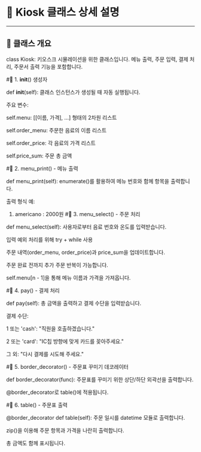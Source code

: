 # 🧾 Kiosk 클래스 상세 설명

---

## 📌 클래스 개요


class Kiosk:
키오스크 시뮬레이션을 위한 클래스입니다.
메뉴 출력, 주문 입력, 결제 처리, 주문서 출력 기능을 포함합니다.

#🔹 1. __init__() 생성자

def __init__(self):
클래스 인스턴스가 생성될 때 자동 실행됩니다.

주요 변수:

self.menu: [[이름, 가격], ...] 형태의 2차원 리스트

self.order_menu: 주문한 음료의 이름 리스트

self.order_price: 각 음료의 가격 리스트

self.price_sum: 주문 총 금액

#🔹 2. menu_print() - 메뉴 출력

def menu_print(self):
enumerate()를 활용하여 메뉴 번호와 함께 항목을 출력합니다.

출력 형식 예:


1. americano : 2000원
#🔹 3. menu_select() - 주문 처리

def menu_select(self):
사용자로부터 음료 번호와 온도를 입력받습니다.

입력 예외 처리를 위해 try + while 사용

주문 내역(order_menu, order_price)과 price_sum을 업데이트합니다.

주문 완료 전까지 추가 주문 반복이 가능합니다.

self.menu[n - 1]을 통해 메뉴 이름과 가격을 가져옵니다.

#🔹 4. pay() - 결제 처리

def pay(self):
총 금액을 출력하고 결제 수단을 입력받습니다.

결제 수단:

1 또는 'cash': "직원을 호출하겠습니다."

2 또는 'card': "IC칩 방향에 맞게 카드를 꽂아주세요."

그 외: "다시 결제를 시도해 주세요."

#🔹 5. border_decorator() - 주문표 꾸미기 데코레이터

def border_decorator(func):
주문표를 꾸미기 위한 상단/하단 외곽선을 출력합니다.

@border_decorator로 table()에 적용됩니다.

#🔹 6. table() - 주문표 출력

@border_decorator
def table(self):
주문 일시를 datetime 모듈로 출력합니다.

zip()을 이용해 주문 항목과 가격을 나란히 출력합니다.

총 금액도 함께 표시됩니다.
